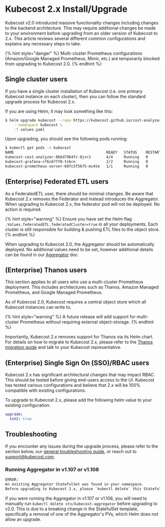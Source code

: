 # Kubecost 2.x Install/Upgrade

Kubecost v2.0 introduced massive functionality changes including changes to the backend architecture. This may require additional changes be made to your environment before upgrading from an older version of Kubecost to 2.x. This article reviews several different common configurations and explains any necessary steps to take.

{% hint style="danger" %}
Multi-cluster Prometheus configurations (Amazon/Google Managed Prometheus, Mimir, etc.) are temporarily blocked from upgrading to Kubecost 2.0.
{% endhint %}

## Single cluster users

If you have a single cluster installation of Kubecost (i.e. one primary Kubecost instance on each cluster), then you can follow the standard upgrade process for Kubecost 2.x.

If you are using Helm, it may look something like this:

```sh
$ helm upgrade kubecost --repo https://kubecost.github.io/cost-analyzer/ cost-analyzer \
    --namespace kubecost \
    -f values.yaml
```

Upon upgrading, you should see the following pods running:

```sh
$ kubectl get pods -n kubecost
NAME                                          READY   STATUS    RESTARTS   AGE
kubecost-cost-analyzer-866d7964fc-8jxr2       4/4     Running   0          108s
kubecost-grafana-cf6c67ff8-tsbcn              2/2     Running   0          108s
kubecost-prometheus-server-697c5f5675-mc4tm   1/1     Running   0          108s
```

## (Enterprise) Federated ETL users

As a FederatedETL user, there should be minimal changes. Be aware that Kubecost 2.x removes the Federator and instead introduces the Aggregator. When upgrading to Kubecost 2.x, the federator pod will not be deployed. No action is required.

{% hint style="warning" %}
Ensure you have set the Helm flag `.Values.federatedETL.federatedCluster=true` in all your deployments. Each cluster is still responsible for building & pushing ETL files to the object store.
{% endhint %}

When upgrading to Kubecost 2.0, the Aggregator should be automatically deployed. No additional values need to be set, however additional details can be found in our [Aggregator](/install-and-configure/install/multi-cluster/federated-etl/aggregator.md) doc.

## (Enterprise) Thanos users

This section applies to all users who use a multi-cluster Prometheus deployment. This includes architectures such as Thanos, Amazon Managed Prometheus, and Google Managed Prometheus.

As of Kubecost 2.0, Kubecost requires a central object store which all Kubecost instances can write to.

{% hint style="warning" %}
A future release will add support for multi-cluster Prometheus without requiring external object-storage.
{% endhint %}

Importantly, Kubecost 2.x removes support for Thanos via its Helm chart. For details on how to migrate to Kubecost 2.x, please refer to the [Thanos migration guide](/install-and-configure/install/multi-cluster/federated-etl/thanos-migration-guide.md) and talk to your Kubecost representative.

## (Enterprise) Single Sign On (SSO)/RBAC users

Kubecost 2.x has significant architectural changes that may impact RBAC. This should be tested before giving end-users access to the UI. Kubecost has tested various configurations and believe that 2.x will be 100% compatible with existing configurations.

To upgrade to Kubecost 2.x, please add the following helm value to your existing configuration:

```yaml
upgrade:
  toV2: true
```

## Troubleshooting

If you encounter any issues during the upgrade process, please refer to the section below, our [general troubleshooting guide](/troubleshooting/troubleshoot-install.md), or reach out to support@kubecost.com.

### Running Aggregator in v1.107 or v1.108

```txt
ERROR:
An existing Aggregator StatefulSet was found in your namespace.
Before upgrading to Kubecost 2.x, please `kubectl delete` this Statefulset.
```

If you were running the Aggregator in v1.107 or v1.108, you will need to manually run `kubectl delete sts/kubecost-aggregator` before upgrading to v2.0. This is due to a breaking change in the StatefulSet template, specifically a removal of one of the Aggregator's PVs, which Helm does not allow an upgrade.
